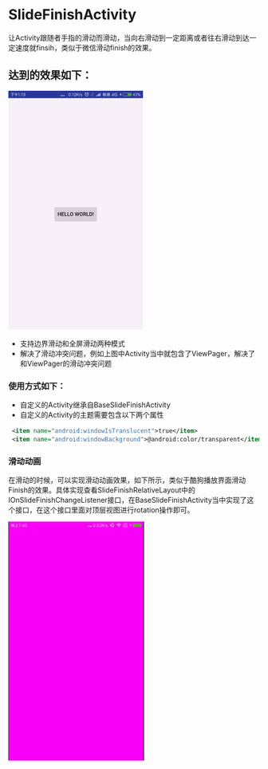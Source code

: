# SlideFinishActivity
让Activity跟随者手指的滑动而滑动，当向右滑动到一定距离或者往右滑动到达一定速度就finsih，类似于微信滑动finish的效果。

## 达到的效果如下：
![演示动图](https://github.com/EasyLiu-Ly/SlideFinishActivity/blob/master/SlideFinishActivity.gif)

* 支持边界滑动和全屏滑动两种模式
* 解决了滑动冲突问题，例如上图中Activity当中就包含了ViewPager，解决了和ViewPager的滑动冲突问题

### 使用方式如下：
* 自定义的Activity继承自BaseSlideFinishActivity
* 自定义的Activity的主题需要包含以下两个属性
``` xml
 <item name="android:windowIsTranslucent">true</item>
 <item name="android:windowBackground">@android:color/transparent</item>
```
### 滑动动画
在滑动的时候，可以实现滑动动画效果，如下所示，类似于酷狗播放界面滑动Finish的效果。具体实现查看SlideFinishRelativeLayout中的IOnSlideFinishChangeListener接口，在BaseSlideFinishActivity当中实现了这个接口，在这个接口里面对顶层视图进行rotation操作即可。

![滑动动画](https://github.com/EasyLiu-Ly/SlideFinishActivity/blob/master/SlideFinishActivity2.gif)
